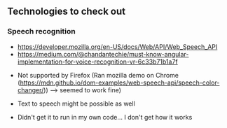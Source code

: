 ## Technologies to check out

### Speech recognition
* https://developer.mozilla.org/en-US/docs/Web/API/Web_Speech_API
* https://medium.com/@chandantechie/must-know-angular-implementation-for-voice-recognition-vr-6c33b71b1a7f

- Not supported by Firefox (Ran mozilla demo on Chrome (https://mdn.github.io/dom-examples/web-speech-api/speech-color-changer/)) --> seemed to work fine)

- Text to speech might be possible as well

- Didn't get it to run in my own code... I don't get how it works
